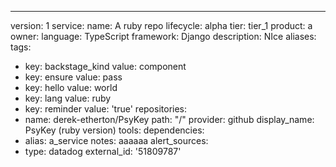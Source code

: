 ---
version: 1
service:
  name: A ruby repo
  lifecycle: alpha
  tier: tier_1
  product: a
  owner:
  language: TypeScript
  framework: Django
  description: NIce
  aliases:
  tags:
  - key: backstage_kind
    value: component
  - key: ensure
    value: pass
  - key: hello
    value: world
  - key: lang
    value: ruby
  - key: reminder
    value: 'true'
  repositories:
  - name: derek-etherton/PsyKey
    path: "/"
    provider: github
    display_name: PsyKey (ruby version)
  tools:
  dependencies:
  - alias: a_service
    notes: aaaaaa
  alert_sources:
  - type: datadog
    external_id: '51809787'
